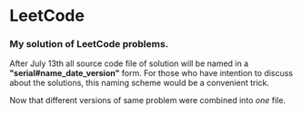 # LeetCode
### My solution of LeetCode problems.
After July 13th all source code file of solution will be named in a **"serial#name_date_version"** form.
For those who have intention to discuss about the solutions, this naming scheme would be a convenient trick.

Now that different versions of same problem were combined into *one* file.
